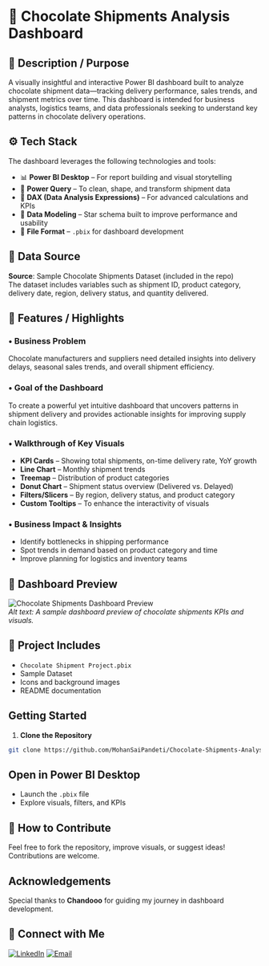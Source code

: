 # 🍫 Chocolate Shipments Analysis Dashboard

## 📝 Description / Purpose  
A visually insightful and interactive Power BI dashboard built to analyze chocolate shipment data—tracking delivery performance, sales trends, and shipment metrics over time. This dashboard is intended for business analysts, logistics teams, and data professionals seeking to understand key patterns in chocolate delivery operations.

## ⚙️ Tech Stack  
The dashboard leverages the following technologies and tools:  
- 📊 **Power BI Desktop** – For report building and visual storytelling  
- 🔄 **Power Query** – To clean, shape, and transform shipment data  
- 🧠 **DAX (Data Analysis Expressions)** – For advanced calculations and KPIs  
- 🧱 **Data Modeling** – Star schema built to improve performance and usability  
- 📁 **File Format** – `.pbix` for dashboard development

## 📂 Data Source  
**Source**: Sample Chocolate Shipments Dataset (included in the repo)  
The dataset includes variables such as shipment ID, product category, delivery date, region, delivery status, and quantity delivered.

## 🌟 Features / Highlights

### • Business Problem  
Chocolate manufacturers and suppliers need detailed insights into delivery delays, seasonal sales trends, and overall shipment efficiency.

### • Goal of the Dashboard  
To create a powerful yet intuitive dashboard that uncovers patterns in shipment delivery and provides actionable insights for improving supply chain logistics.

### • Walkthrough of Key Visuals  
- **KPI Cards** – Showing total shipments, on-time delivery rate, YoY growth  
- **Line Chart** – Monthly shipment trends  
- **Treemap** – Distribution of product categories  
- **Donut Chart** – Shipment status overview (Delivered vs. Delayed)  
- **Filters/Slicers** – By region, delivery status, and product category  
- **Custom Tooltips** – To enhance the interactivity of visuals  

### • Business Impact & Insights  
- Identify bottlenecks in shipping performance  
- Spot trends in demand based on product category and time  
- Improve planning for logistics and inventory teams  

## 📸 Dashboard Preview  
![Chocolate Shipments Dashboard Preview]([dashboard-preview.png](https://github.com/MohanSaiPandeti/Chocolate-Shipments-Analysis-PowerBI/blob/main/Dashboard.png))  
*Alt text: A sample dashboard preview of chocolate shipments KPIs and visuals.*  


## 📁 Project Includes  
- `Chocolate Shipment Project.pbix`  
- Sample Dataset  
- Icons and background images  
- README documentation  

##  Getting Started  

1. **Clone the Repository**  
```bash  
git clone https://github.com/MohanSaiPandeti/Chocolate-Shipments-Analysis-PowerBI
```
##  Open in Power BI Desktop

- Launch the `.pbix` file  
- Explore visuals, filters, and KPIs

## 🤝 How to Contribute

Feel free to fork the repository, improve visuals, or suggest ideas! Contributions are welcome.

##  Acknowledgements

Special thanks to **Chandooo** for guiding my journey in dashboard development.

## 🔗 Connect with Me

[![LinkedIn](https://img.shields.io/badge/LinkedIn-Mohan%20Sai-blue?logo=linkedin&style=for-the-badge)](https://www.linkedin.com/in/mohansaipandeti)
[![Email](https://img.shields.io/badge/Email-pandetimohansai%40gmail.com-red?logo=gmail&style=for-the-badge)](mailto:pandetimohansai@gmail.com)


